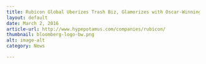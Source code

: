 ```yaml
---
title: Rubicon Global Uberizes Trash Biz, Glamorizes with Oscar-Winning Investor
layout: default
date: March 2, 2016
article-url: http://www.hypepotamus.com/companies/rubicon/
thumbnail: bloomberg-logo-bw.png
alt: image-alt
category: News

---
```

